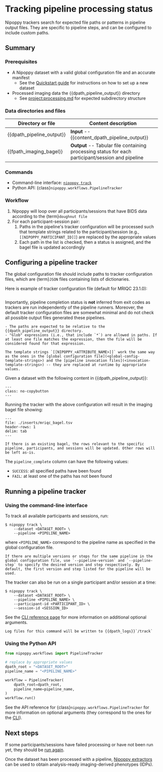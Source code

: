 # Tracking pipeline processing status

Nipoppy trackers search for expected file paths or patterns in pipeline output files. They are specific to pipeline steps, and can be configured to include custom paths.

## Summary

### Prerequisites

- A Nipoppy dataset with a valid global configuration file and an accurate manifest
    - See the [Quickstart guide](../quickstart.md) for instructions on how to set up a new dataset
- Processed imaging data the {{dpath_pipeline_output}} directory
    - See <project:processing.md> for expected subdirectory structure

### Data directories and files

| Directory or file | Content description |
|---|---|
| {{dpath_pipeline_output}} | **Input** -- {{content_dpath_pipeline_output}} |
| {{fpath_imaging_bagel}} | **Output** -- Tabular file containing processing status for each participant/session and pipeline |

### Commands

- Command-line interface: [`nipoppy track`](<project:../cli_reference/track.rst>)
- Python API: {class}`nipoppy.workflows.PipelineTracker`

### Workflow

1. Nipoppy will loop over all participants/sessions that have BIDS data according to the {term}`doughnut file`
2. For each participant-session pair:
    1. Paths in the pipeline's tracker configuration will be processed such that template strings related to the participant/session (e.g., `[[NIPOPPY_PARTICIPANT_ID]]`) are replaced by the appropriate values
    2. Each path in the list is checked, then a status is assigned, and the bagel file is updated accordingly

## Configuring a pipeline tracker

The global configuration file should include paths to tracker configuration files, which are {term}`JSON` files containing lists of dictionaries.

Here is example of tracker configuration file (default for MRIQC 23.1.0):
```{literalinclude} ../../../nipoppy/data/examples/sample_pipelines/mriqc-23.1.0/tracker_config.json
```

Importantly, pipeline completion status is **not** inferred from exit codes as trackers are run independently of the pipeline runners. Moreover, the default tracker configuration files are somewhat minimal and do not check all possible output files generated these pipelines.

```{tip}
- The paths are expected to be relative to the {{dpath_pipeline_output}} directory.
- "Glob" expressions (i.e., that include `*`) are allowed in paths. If at least one file matches the expression, then the file will be considered found for that expression.
```

```{note}
The template strings `[[NIPOPPY_<ATTRIBUTE_NAME>]]` work the same way as the ones in the [global configuration file](<global-config-template-strings>) and the [pipeline invocation files](<invocation-template-strings>) -- they are replaced at runtime by appropriate values.
```

Given a dataset with the following content in {{dpath_pipeline_output}}:
```{literalinclude} ./inserts/mriqc_outputs.txt
---
class: no-copybutton
---
```

Running the tracker with the above configuration will result in the imaging bagel file showing:
```{csv-table}
---
file: ./inserts/mriqc_bagel.tsv
header-rows: 1
delim: tab
---
```

```{note}
If there is an existing bagel, the rows relevant to the specific pipeline, participants, and sessions will be updated. Other rows will be left as-is.
```

The `pipeline_complete` column can have the following values:
* `SUCCESS`: all specified paths have been found
* `FAIL`: at least one of the paths has not been found

## Running a pipeline tracker

### Using the command-line interface

To track all available participants and sessions, run:
```console
$ nipoppy track \
    --dataset <DATASET_ROOT> \
    --pipeline <PIPELINE_NAME>
```
where `<PIPELINE_NAME>` correspond to the pipeline name as specified in the global configuration file.

```{note}
If there are multiple versions or steps for the same pipeline in the global configuration file, use `--pipeline-version` and `--pipeline-step` to specify the desired version and step respectively. By default, the first version and step listed for the pipeline will be used.
```

The tracker can also be run on a single participant and/or session at a time:
```console
$ nipoppy track \
    --dataset <DATASET_ROOT> \
    --pipeline <PIPELINE_NAME> \
    --participant-id <PARTICIPANT_ID> \
    --session-id <SESSION_ID>
```

See the [CLI reference page](<project:../cli_reference/track.rst>) for more information on additional optional arguments.

```{note}
Log files for this command will be written to {{dpath_logs}}`/track`
```

### Using the Python API

```python
from nipoppy.workflows import PipelineTracker

# replace by appropriate values
dpath_root = "<DATASET_ROOT>"
pipeline_name = "<PIPELINE_NAME>"

workflow = PipelineTracker(
    dpath_root=dpath_root,
    pipeline_name=pipeline_name,
)
workflow.run()
```

See the API reference for {class}`nipoppy.workflows.PipelineTracker` for more information on optional arguments (they correspond to the ones for the [CLI](<project:../cli_reference/track.rst>)).

## Next steps

If some participants/sessions have failed processing or have not been run yet, they should be [run again](./processing.md).

Once the dataset has been processed with a pipeline, [Nipoppy extractors](./extraction.md) can be used to obtain analysis-ready imaging-derived phenotypes (IDPs).
